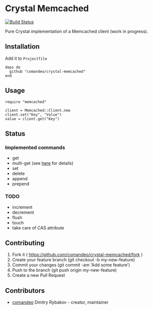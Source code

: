 # Crystal Memcached
[![Build Status](https://travis-ci.org/comandeo/crystal-memcached.svg?branch=master)](https://travis-ci.org/comandeo/crystal-memcached)

Pure Crystal implementation of a Memcached client (work in progress).

## Installation

Add it to `Projectfile`

```crystal
deps do
  github "comandeo/crystal-memcached"
end
```

## Usage

```crystal
require "memcached"

client = Memcached::Client.new
client.set("Key", "Value")
value = client.get("Key")

```

## Status

### Implemented commands

* get
* multi-get (see [here](https://code.google.com/p/memcached/wiki/BinaryProtocolRevamped#Get,_Get_Quietly,_Get_Key,_Get_Key_Quietly) for details)
* set
* delete
* append
* prepend

### TODO

* increment
* decrement
* flush
* touch
* take care of CAS attribute

## Contributing

1. Fork it ( https://github.com/comandeo/crystal-memcached/fork )
2. Create your feature branch (git checkout -b my-new-feature)
3. Commit your changes (git commit -am 'Add some feature')
4. Push to the branch (git push origin my-new-feature)
5. Create a new Pull Request

## Contributors

- [comandeo](https://github.com/comandeo) Dmitry Rybakov - creator, maintainer
